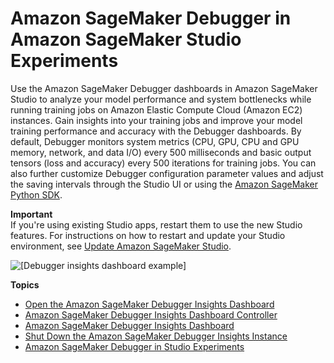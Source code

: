 # Amazon SageMaker Debugger in Amazon SageMaker Studio Experiments<a name="debugger-on-studio"></a>

Use the Amazon SageMaker Debugger dashboards in Amazon SageMaker Studio to analyze your model performance and system bottlenecks while running training jobs on Amazon Elastic Compute Cloud \(Amazon EC2\) instances\. Gain insights into your training jobs and improve your model training performance and accuracy with the Debugger dashboards\. By default, Debugger monitors system metrics \(CPU, GPU, CPU and GPU memory, network, and data I/O\) every 500 milliseconds and basic output tensors \(loss and accuracy\) every 500 iterations for training jobs\. You can also further customize Debugger configuration parameter values and adjust the saving intervals through the Studio UI or using the [Amazon SageMaker Python SDK](https://sagemaker.readthedocs.io)\. 

**Important**  
If you're using existing Studio apps, restart them to use the new Studio features\. For instructions on how to restart and update your Studio environment, see [Update Amazon SageMaker Studio](https://docs.aws.amazon.com/sagemaker/latest/dg/studio-tasks-update.html)\. 

![\[Debugger insights dashboard example\]](http://docs.aws.amazon.com/sagemaker/latest/dg/images/debugger/debugger-studio-insights-sample.png)

**Topics**
+ [Open the Amazon SageMaker Debugger Insights Dashboard](debugger-on-studio-insights.md)
+ [Amazon SageMaker Debugger Insights Dashboard Controller](debugger-on-studio-insights-controllers.md)
+ [Amazon SageMaker Debugger Insights Dashboard](debugger-on-studio-insights-walkthrough.md)
+ [Shut Down the Amazon SageMaker Debugger Insights Instance](debugger-on-studio-insights-close.md)
+ [Amazon SageMaker Debugger in Studio Experiments](debugger-on-studio-experiments.md)